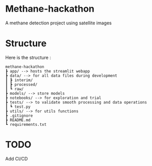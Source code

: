 # Methane-hackathon
A methane detection project using satellite images

# Structure
Here is the structure : 

````
methane-hackathon
┣ app/ --> hosts the streamlit webapp
┣ data/ --> for all data files during development
┃ ┣ interim/
┃ ┣ processed/
┃ ┗ raw/
┣ models/ --> store models 
┣ notebooks/ --> for exploration and trial
┣ tests/ --> to validate smooth processing and data operations
┃ ┗ test.py
┣ utils/ --> for utils functions
┣ .gitignore
┣ README.md
┗ requirements.txt 
````

# TODO
Add CI/CD
